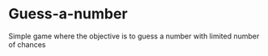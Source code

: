 # Guess-a-number
Simple game where the objective is to guess a number with limited number of chances

